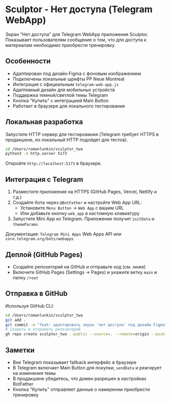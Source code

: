 # Sculptor - Нет доступа (Telegram WebApp)

Экран "Нет доступа" для Telegram WebApp приложения Sculptor. Показывает пользователям сообщение о том, что для доступа к материалам необходимо приобрести тренировку.

## Особенности
- Адаптирован под дизайн Figma с фоновым изображением
- Подключены локальные шрифты PP Neue Montreal
- Интеграция с официальным `telegram-web-app.js`
- Адаптивный дизайн для мобильных устройств
- Поддержка темной/светлой темы Telegram
- Кнопка "Купить" с интеграцией Main Button
- Работает в браузере для локального тестирования

## Локальная разработка
Запустите HTTP сервер для тестирования (Telegram требует HTTPS в продакшене, но локальный HTTP подойдет для тестов).

```bash
cd /Users/romanlunkin/sculptor_twa
python3 -m http.server 5173
```

Откройте `http://localhost:5173` в браузере.

## Интеграция с Telegram
1. Разместите приложение на HTTPS (GitHub Pages, Vercel, Netlify и т.д.)
2. Создайте бота через `@BotFather` и настройте Web App URL:
   - Установите `Menu Button` → `Web App` с вашим URL
   - Или добавьте кнопку `web_app` в кастомную клавиатуру
3. Запустите Mini App из Telegram. Приложение получит `initData` и `themeParams`

Документация: `Telegram Mini Apps` Web Apps API или `core.telegram.org/bots/webapps`

## Деплой (GitHub Pages)
- Создайте репозиторий на GitHub и отправьте код (см. ниже)
- Включите GitHub Pages (Settings → Pages) и укажите ветку `main` и папку `/root`

## Отправка в GitHub
Используя GitHub CLI:
```bash
cd /Users/romanlunkin/sculptor_twa
git add .
git commit -m "feat: адаптировать экран 'нет доступа' под дизайн Figma"
# Создать и отправить репозиторий
gh repo create sculptor_twa --public --source=. --remote=origin --push -y
```

## Заметки
- Вне Telegram показывает fallback интерфейс в браузере
- В Telegram включает Main Button для покупки, `sendData` и реагирует на изменения темы
- В продакшене убедитесь, что домен разрешен в настройках BotFather
- Кнопка "Купить" отправляет данные о намерении приобрести тренировку
